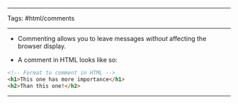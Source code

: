 <hr>

Tags: #html/comments

<hr>

- Commenting allows you to leave messages *without* affecting the browser display. 

- A comment in HTML looks like so: 

```html
<!-- Format to comment in HTML -->
<h1>This one has more importance</h1>
<h2>Than this one!</h2>
```

<hr>